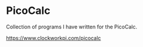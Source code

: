 # PicoCalc
Collection of programs I have written for the PicoCalc.

https://www.clockworkpi.com/picocalc
